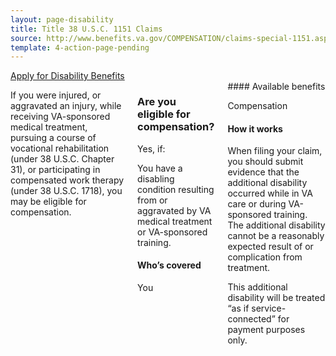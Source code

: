 ```yaml
---
layout: page-disability
title: Title 38 U.S.C. 1151 Claims
source: http://www.benefits.va.gov/COMPENSATION/claims-special-1151.asp
template: 4-action-page-pending
---
```


<div class="main" role="main" markdown="0">

<div class="action-bar">
  <div class="row">
    <div class="small-12 columns">
      <a class="usa-button-primary" href="{{ site.url}}/disability-benefits/get/">Apply for Disability Benefits</a>
    </div>
  </div>
</div>

<div class="section one" markdown="0">
<div class="primary" markdown="0">
<div class="row" markdown="0">
<div class="small-12 columns">

<div markdown="1">

If you were injured, or aggravated an injury, while receiving VA-sponsored medical treatment, pursuing a course of vocational rehabilitation (under 38 U.S.C. Chapter 31), or participating in compensated work therapy (under 38 U.S.C. 1718), you may be eligible for compensation.

</div>

<div class="call-out" markdown="1">

### Are you eligible for compensation?

Yes, if:

You have a disabling condition resulting from or aggravated by VA medical treatment or VA-sponsored training.

#### Who’s covered
You
</div>
<div markdown="1">
#### Available benefits

Compensation

#### How it works

When filing your claim, you should submit evidence that the additional disability occurred while in VA care or during VA-sponsored training. The additional disability cannot be a reasonably expected result of or complication from treatment.

This additional disability will be treated “as if service-connected” for payment purposes only.
</div>
</div>

</div>
</div>


</div>
